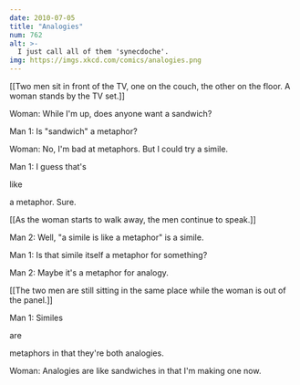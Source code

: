 ```yaml
---
date: 2010-07-05
title: "Analogies"
num: 762
alt: >-
  I just call all of them 'synecdoche'.
img: https://imgs.xkcd.com/comics/analogies.png
---
```

[[Two men sit in front of the TV, one on the couch, the other on the floor. A woman stands by the TV set.]]

Woman: While I'm up, does anyone want a sandwich?

Man 1: Is "sandwich" a metaphor?

Woman: No, I'm bad at metaphors. But I could try a simile.

Man 1: I guess that's 

like

 a metaphor. Sure.

[[As the woman starts to walk away, the men continue to speak.]]

Man 2: Well, "a simile is like a metaphor" is a simile.

Man 1: Is that simile itself a metaphor for something?

Man 2: Maybe it's a metaphor for analogy.

[[The two men are still sitting in the same place while the woman is out of the panel.]]

Man 1: Similes 

are

 metaphors in that they're both analogies.

Woman: Analogies are like sandwiches in that I'm making one now.

